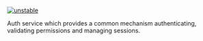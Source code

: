 [![unstable](http://badges.github.io/stability-badges/dist/unstable.svg)](http://github.com/badges/stability-badges)

Auth service which provides a common mechanism authenticating, validating permissions and managing sessions.
